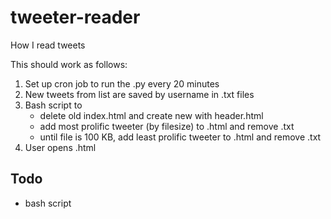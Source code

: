# tweeter-reader
How I read tweets

This should work as follows:
1. Set up cron job to run the .py every 20 minutes
2. New tweets from list are saved by username in .txt files
3. Bash script to 
	- delete old index.html and create new with header.html
	- add most prolific tweeter (by filesize) to .html and remove .txt
	- until file is 100 KB, add least prolific tweeter to .html and remove .txt
4. User opens .html

## Todo
- bash script